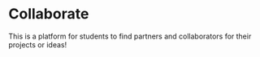 # Collaborate
This is a platform for students to find partners and collaborators for their projects or ideas!